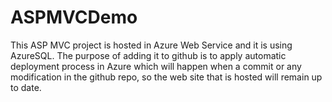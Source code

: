 # ASPMVCDemo

This ASP MVC project is hosted in Azure Web Service and it is using AzureSQL. The purpose of adding it to github is to apply automatic deployment process in Azure which will happen when a commit or any modification in the github repo, so the web site that is hosted will remain up to date.
